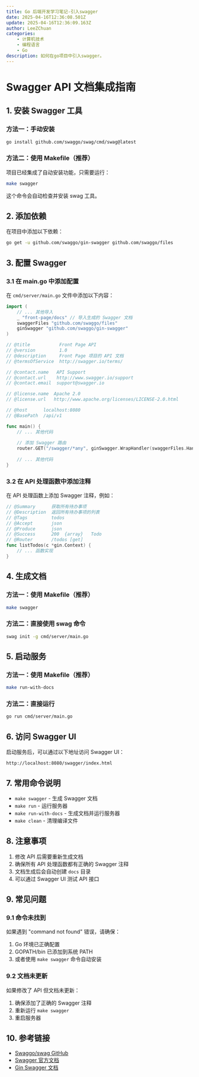```yaml
---
title: Go 后端开发学习笔记-引入swagger
date: 2025-04-16T12:36:08.501Z
update: 2025-04-16T12:36:09.163Z
author: LeeZChuan
categories:
    - 计算机技术
    - 编程语言
    - Go
description: 如何在go项目中引入swagger。
---
```


# Swagger API 文档集成指南

## 1. 安装 Swagger 工具

### 方法一：手动安装
```bash
go install github.com/swaggo/swag/cmd/swag@latest
```

### 方法二：使用 Makefile（推荐）
项目已经集成了自动安装功能，只需要运行：
```bash
make swagger
```
这个命令会自动检查并安装 swag 工具。

## 2. 添加依赖

在项目中添加以下依赖：
```bash
go get -u github.com/swaggo/gin-swagger github.com/swaggo/files
```

## 3. 配置 Swagger

### 3.1 在 main.go 中添加配置

在 `cmd/server/main.go` 文件中添加以下内容：

```go
import (
    // ... 其他导入
    _ "front-page/docs" // 导入生成的 Swagger 文档
    swaggerFiles "github.com/swaggo/files"
    ginSwagger "github.com/swaggo/gin-swagger"
)

// @title           Front Page API
// @version         1.0
// @description     Front Page 项目的 API 文档
// @termsOfService  http://swagger.io/terms/

// @contact.name   API Support
// @contact.url    http://www.swagger.io/support
// @contact.email  support@swagger.io

// @license.name  Apache 2.0
// @license.url   http://www.apache.org/licenses/LICENSE-2.0.html

// @host      localhost:8080
// @BasePath  /api/v1

func main() {
    // ... 其他代码
    
    // 添加 Swagger 路由
    router.GET("/swagger/*any", ginSwagger.WrapHandler(swaggerFiles.Handler))
    
    // ... 其他代码
}
```

### 3.2 在 API 处理函数中添加注释

在 API 处理函数上添加 Swagger 注释，例如：

```go
// @Summary      获取所有待办事项
// @Description  返回所有待办事项的列表
// @Tags         todos
// @Accept       json
// @Produce      json
// @Success      200  {array}   Todo
// @Router       /todos [get]
func listTodos(c *gin.Context) {
    // ... 函数实现
}
```

## 4. 生成文档

### 方法一：使用 Makefile（推荐）
```bash
make swagger
```

### 方法二：直接使用 swag 命令
```bash
swag init -g cmd/server/main.go
```

## 5. 启动服务

### 方法一：使用 Makefile（推荐）
```bash
make run-with-docs
```

### 方法二：直接运行
```bash
go run cmd/server/main.go
```

## 6. 访问 Swagger UI

启动服务后，可以通过以下地址访问 Swagger UI：
```
http://localhost:8080/swagger/index.html
```

## 7. 常用命令说明

- `make swagger` - 生成 Swagger 文档
- `make run` - 运行服务器
- `make run-with-docs` - 生成文档并运行服务器
- `make clean` - 清理编译文件

## 8. 注意事项

1. 修改 API 后需要重新生成文档
2. 确保所有 API 处理函数都有正确的 Swagger 注释
3. 文档生成后会自动创建 `docs` 目录
4. 可以通过 Swagger UI 测试 API 接口

## 9. 常见问题

### 9.1 命令未找到
如果遇到 "command not found" 错误，请确保：
1. Go 环境已正确配置
2. GOPATH/bin 已添加到系统 PATH
3. 或者使用 `make swagger` 命令自动安装

### 9.2 文档未更新
如果修改了 API 但文档未更新：
1. 确保添加了正确的 Swagger 注释
2. 重新运行 `make swagger`
3. 重启服务器

## 10. 参考链接

- [Swaggo/swag GitHub](https://github.com/swaggo/swag)
- [Swagger 官方文档](https://swagger.io/docs/)
- [Gin Swagger 文档](https://github.com/swaggo/gin-swagger) 